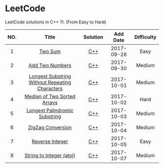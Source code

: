 LeetCode
========

LeetCode solutions in C++ 11. (From Easy to Hard)

|NO.|Title|Solution|Add Date|Difficulty|
|:-:|:---:|:------:|:------:|:--------:|
|1 | [Two Sum][1] | [C++](S1) | 2017-09-26 | Easy|
|2 | [Add Two Numbers][2] | [C++](S2) | 2017-09-30 | Medium|
|3 | [Longest Substring Without Repeating Characters][3] | [C++](S3) | 2017-10-01 | Medium|
|4 | [Median of Two Sorted Arrays][4] | [C++](S4) | 2017-10-02 | Hard|
|5|  [Longest Palindromic Substring][5] | [C++](S5) | 2017-10-03 | Medium|
|6|  [ZigZag Conversion][6] | [C++](S6) | 2017-10-04 | Medium|
|7|  [Reverse Integer][7] | [C++](S7) |2017-10-05 | Easy|
|8|  [String to Integer (atoi)][8] | [C++](S8) | 2017-10-07 | Medium |




[S1]:001.%20Two%20Sum
[S2]:002.%20Add%20Two%20Numbers
[S3]:003.%20Longest%20Substring%20Without%20Repeating%20Characters
[S4]:004.%20Median%20of%20Two%20Sorted%20Arrays
[S5]:005.%02Longest%20Palindromic%20Substring
[S6]:006.%02ZigZag%02Conversion
[S7]:007.%02Reverse%02Integer
[S8]:008.%02String%02to%02Integer%02(atoi)


[1]:https://leetcode.com/problems/two-sum/description/
[2]:https://leetcode.com/problems/add-two-numbers/description/
[3]:https://leetcode.com/problems/longest-substring-without-repeating-characters/description/
[4]:https://leetcode.com/problems/median-of-two-sorted-arrays/description/
[5]:https://leetcode.com/problems/longest-palindromic-substring/description/
[6]:https://leetcode.com/problems/zigzag-conversion/description/
[7]:https://leetcode.com/problems/reverse-integer/discuss/
[8]:https://leetcode.com/problems/string-to-integer-atoi/description/
